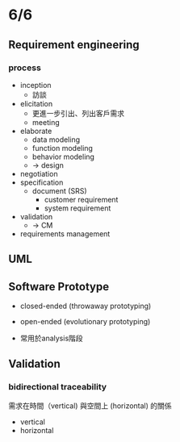 # 6/6

## Requirement engineering

### process

* inception
  * 訪談
* elicitation
  * 更進一步引出、列出客戶需求
  * meeting
* elaborate
  * data modeling
  * function modeling
  * behavior modeling
  * -&gt; design
* negotiation
* specification
  * document \(SRS\)
    * customer requirement
    * system requirement
* validation
  * -&gt; CM
* requirements management

## UML

## Software Prototype

* closed-ended \(throwaway prototyping\)
* open-ended \(evolutionary prototyping\)



* 常用於analysis階段



## Validation

### bidirectional traceability

需求在時間（vertical\) 與空間上 \(horizontal\) 的關係

* vertical
* horizontal

